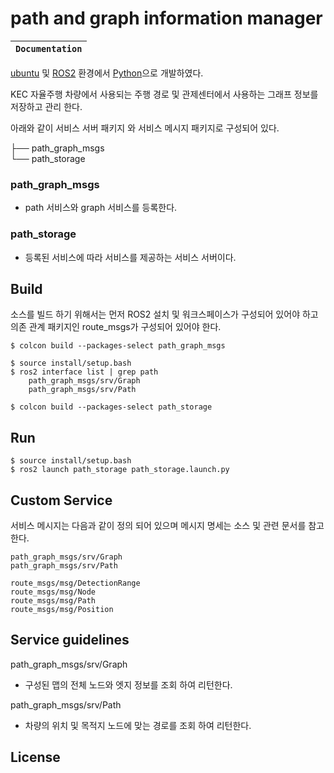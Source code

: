 
# path and graph information manager


**`Documentation`** |
------------------- |


[ubuntu](https://ubuntu.com/) 및 [ROS2](https://docs.ros.org) 환경에서 [Python](https://www.python.org/)으로 개발하였다.

KEC 자율주행 차량에서 사용되는 주행 경로 및 관제센터에서 사용하는 그래프 정보를 저장하고 관리 한다.

아래와 같이 서비스 서버 패키지 와 서비스 메시지 패키지로 구성되어 있다.

├── path_graph_msgs  
└── path_storage 

### path_graph_msgs 
- path 서비스와 graph 서비스를 등록한다.  
### path_storage 
- 등록된 서비스에 따라 서비스를 제공하는 서비스 서버이다.  




## Build

소스를 빌드 하기 위해서는 먼저 ROS2 설치 및 워크스페이스가 구성되어 있어야 하고 의존 관계 패키지인 route_msgs가 구성되어 있어야 한다.

```shell
$ colcon build --packages-select path_graph_msgs
```
```shell
$ source install/setup.bash
$ ros2 interface list | grep path
    path_graph_msgs/srv/Graph
    path_graph_msgs/srv/Path
```
```shell
$ colcon build --packages-select path_storage
```

## Run

```shell
$ source install/setup.bash
$ ros2 launch path_storage path_storage.launch.py
```

## Custom Service 
서비스 메시지는 다음과 같이 정의 되어 있으며 메시지 명세는 소스 및 관련 문서를 참고 한다.

    path_graph_msgs/srv/Graph  
    path_graph_msgs/srv/Path

    route_msgs/msg/DetectionRange
    route_msgs/msg/Node
    route_msgs/msg/Path
    route_msgs/msg/Position




## Service guidelines

path_graph_msgs/srv/Graph
*   구성된 맵의 전체 노드와 엣지 정보를 조회 하여 리턴한다.

path_graph_msgs/srv/Path

*   차량의 위치 및 목적지 노드에 맞는 경로를 조회 하여 리턴한다.      
    
## License


